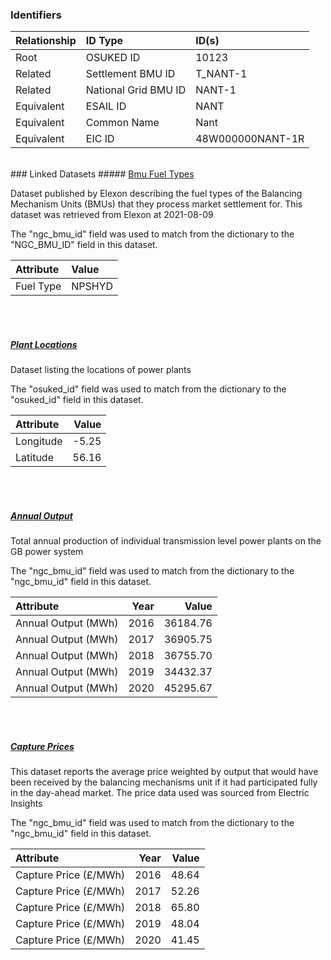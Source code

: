 ### Identifiers

| Relationship   | ID Type              | ID(s)            |
|:---------------|:---------------------|:-----------------|
| Root           | OSUKED ID            | 10123            |
| Related        | Settlement BMU ID    | T_NANT-1         |
| Related        | National Grid BMU ID | NANT-1           |
| Equivalent     | ESAIL ID             | NANT             |
| Equivalent     | Common Name          | Nant             |
| Equivalent     | EIC ID               | 48W000000NANT-1R |

<br>
### Linked Datasets
##### <a href="https://raw.githubusercontent.com/OSUKED/Dictionary-Datasets/main/datasets/bmu-fuel-types/datapackage.json">Bmu Fuel Types</a>

Dataset published by Elexon describing the fuel types of the Balancing Mechanism Units (BMUs) that they process market settlement for. This dataset was retrieved from Elexon at 2021-08-09

The "ngc_bmu_id" field was used to match from the dictionary to the "NGC_BMU_ID" field in this dataset.

| Attribute   | Value   |
|:------------|:--------|
| Fuel Type   | NPSHYD  |

<br><br>
##### <a href="https://raw.githubusercontent.com/OSUKED/Dictionary-Datasets/main/datasets/plant-locations/datapackage.json">Plant Locations</a>

Dataset listing the locations of power plants

The "osuked_id" field was used to match from the dictionary to the "osuked_id" field in this dataset.

| Attribute   |   Value |
|:------------|--------:|
| Longitude   |   -5.25 |
| Latitude    |   56.16 |

<br><br>
##### <a href="https://raw.githubusercontent.com/OSUKED/Dictionary-Datasets/main/datasets/annual-output/datapackage.json">Annual Output</a>

Total annual production of individual transmission level power plants on the GB power system

The "ngc_bmu_id" field was used to match from the dictionary to the "ngc_bmu_id" field in this dataset.

| Attribute           |   Year |    Value |
|:--------------------|-------:|---------:|
| Annual Output (MWh) |   2016 | 36184.76 |
| Annual Output (MWh) |   2017 | 36905.75 |
| Annual Output (MWh) |   2018 | 36755.70 |
| Annual Output (MWh) |   2019 | 34432.37 |
| Annual Output (MWh) |   2020 | 45295.67 |

<br><br>
##### <a href="https://raw.githubusercontent.com/OSUKED/Dictionary-Datasets/main/datasets/capture-prices/datapackage.json">Capture Prices</a>

This dataset reports the average price weighted by output that would have been received by the balancing mechanisms unit if it had participated fully in the day-ahead market. The price data used was sourced from Electric Insights

The "ngc_bmu_id" field was used to match from the dictionary to the "ngc_bmu_id" field in this dataset.

| Attribute             |   Year |   Value |
|:----------------------|-------:|--------:|
| Capture Price (£/MWh) |   2016 |   48.64 |
| Capture Price (£/MWh) |   2017 |   52.26 |
| Capture Price (£/MWh) |   2018 |   65.80 |
| Capture Price (£/MWh) |   2019 |   48.04 |
| Capture Price (£/MWh) |   2020 |   41.45 |
